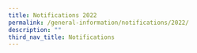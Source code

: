 ```yaml
---
title: Notifications 2022
permalink: /general-information/notifications/2022/
description: ""
third_nav_title: Notifications
---
```


